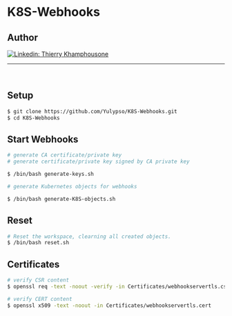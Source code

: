 # K8S-Webhooks

## Author

[![Linkedin: Thierry Khamphousone](https://img.shields.io/badge/-Thierry_Khamphousone-blue?style=flat-square&logo=Linkedin&logoColor=white&link=https://www.linkedin.com/in/tkhamphousone/)](https://www.linkedin.com/in/tkhamphousone)

---

<br/>

## Setup

```bash
$ git clone https://github.com/Yulypso/K8S-Webhooks.git
$ cd K8S-Webhooks
```


## Start Webhooks

```bash
# generate CA certificate/private key 
# generate certificate/private key signed by CA private key

$ /bin/bash generate-keys.sh

# generate Kubernetes objects for webhooks

$ /bin/bash generate-K8S-objects.sh
```

## Reset

```bash
# Reset the workspace, clearning all created objects. 
$ /bin/bash reset.sh
```

## Certificates

```bash
# verify CSR content
$ openssl req -text -noout -verify -in Certificates/webhookservertls.csr

# verify CERT content
$ openssl x509 -text -noout -in Certificates/webhookservertls.cert
```